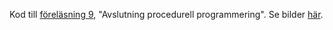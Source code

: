Kod till [föreläsning 9](http://auportal.herokuapp.com/lectures/14), "Avslutning procedurell programmering". 
Se bilder [här](https://github.com/TobiasWrigstad/ioopm14/tree/master/handouts/forelasningsbilder/f9.pdf). 
